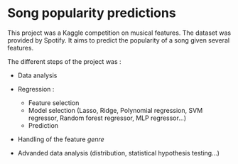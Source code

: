 # Song popularity predictions 

This project was a Kaggle competition on musical features. The dataset was provided by Spotify. It aims to predict the popularity of a song given several features.

The different steps of the project was :

- Data analysis

- Regression :

    - Feature selection
    - Model selection (Lasso, Ridge, Polynomial regression, SVM regressor, Random forest regressor, MLP regressor...)
    - Prediction
 
- Handling of the feature *genre*

- Advanded data analysis (distribution, statistical hypothesis testing...)

